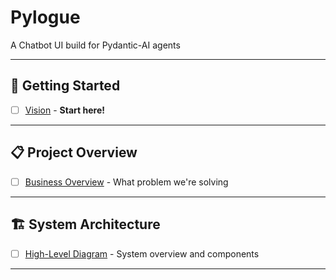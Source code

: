# Pylogue

A Chatbot UI build for Pydantic-AI agents

---

## 🚀 Getting Started

- [ ] [Vision](vision.md) - **Start here!**

---

## 📋 Project Overview

- [ ] [Business Overview](business-requirements.md) - What problem we're solving

---

## 🏗️ System Architecture

- [ ] [High-Level Diagram](technical-architecture-overview.md) - System overview and components

---

<!-- > ✅ Tip: Use `[]` to mark done in rendered Markdown. -->